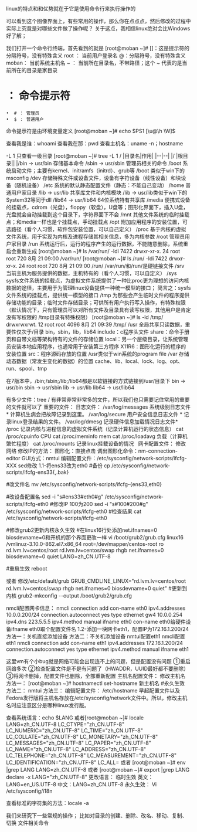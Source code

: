 
linux的特点和和优势就在于它是使用命令行来执行操作的


可以看到这个图像界面上，有些常用的操作，那么你在点点点，然后修改的过程中实际上究竟是对哪些文件做了操作呢？
关于这点，我相信linux绝对会比Windows好了解；

我们打开一个命令行终端，首先看到的就是
[root@moban ~]# 
[]：这是提示符的分隔符号，没有特殊含义
root ： 当前用户登录名
@：分隔符号，没有特殊含义 
moban： 当前系统主机名
~ ： 当前所在目录名，不带路径；这个 ~ 代表的是当前所在的目录是家目录
# ： 命令提示符
	•  # ： 管理员
	•  $ ： 普通用户 

命令提示符是由环境变量定义
[root@moban ~]# echo $PS1
[\u@\h \W]\$


查看我是谁：whoami
查看我在那：pwd
查看主机名：uname -n；hostname


-L 1 只查看一级目录
[root@moban ~]# tree -L 1 /
|目录名|作用|
|--|--|
|/	|根目录||
|/bin -> usr/bin                	存储基本命令
/sbin -> usr/sbin	管理员相关的命令
/boot        	系统启动文件；主要有kernel、initramfs（initrd）、grub等
	/boot 类似于win下的 msconfig
/dev	存储特殊文件或设备文件，设备有字符设备（线性设备）和块设备（随机设备）
/etc	系统的默认静态配置文件（静态：不能自己变动）
/home	普通用户家目录
/lib -> usr/lib	共享库文件和内核模块
	/lib -> usr/lib类似于win下的System32等同于dll
/lib64 -> usr/lib64	64位系统特有共享库
/media	便携式设备的挂载点，cdrom（光盘），floppy（软盘），U盘等；图形化界面下，插入U盘，光盘就会自动挂载到这个目录下，字符界面下不会
/mnt	其他文件系统的临时挂载点；和media一样也是个挂载点，手动挂载点
/opt	附加应用程序的安装位置，可选路径（看个人习惯，软件包安装位置，可以自己定义）
/proc	基于内核的虚拟文件系统，用于实现为内核及进程存储其相关信息，多为内核参数
/root	管理员用户家目录
/run	系统运行后，运行的程序产生的运行数据，不能随意删除，系统重启会重新生成
	[root@moban ~]# ls /var/run/ -ldi
	7422 drwxr-xr-x. 24 root root 720 8月  21 09:00 /var/run/
	[root@moban ~]# ls /run/ -ldi
	7422 drwxr-xr-x. 24 root root 720 8月  21 09:00 /run/
	/var/run/和/run/是硬链接文件
/srv	当前主机为服务提供的数据，主机特有的（看个人习惯，可以自定义）
/sys	sysfs文件系统的挂载点，为虚拟文件系统提供了一种比proc更为理想的访问内核数据的途径，主要用于为管理linux设备提供一种统一模型的接口；
	简言之：sysfs文件系统的挂载点，提供统一模型的接口
/tmp	为那些会产生临时文件的程序提供存储功能的目录；临时文件存储目录；可供所有用户执行写入操作，有特殊权限
	（默认情况下，只有管理员可以对所有文件及目录具有读写权限，其他用户是肯定没有写权限的  /tmp目录有特殊权限）
	[root@moban ~]# ls -ld /tmp/
	drwxrwxrwt. 12 root root 4096 8月  21 09:39 /tmp/
/usr	全局共享只读数据，重要性仅次于/目录
	bin，sbin，lib，lib64
	include：c程序头文件
	share：命令手册页和自带文档等架构特有的文件的存储位置
	local：另一个层级目录，让系统管理员安装本地应用程序，也通常用于安装第三方程序
	X11R6：图形化运行的程序的安装位置
	src：程序源码存放的位置
/usr类似于win系统的program file
/var	存储动态数据（常发生变化的数据）的位置
	cache、lib、local、lock、log、opt、run、spool、tmp




在7版本中，/bin;/sbin;/lib;/lib64都是以软链接的方式链接到/usr/目录下
 bin -> usr/bin
 sbin -> usr/sbin
 lib -> usr/lib
 lib64 -> usr/lib64


有多少文件：tree /
有非常非常非常多的文件，所以我们也只需要记住常用的重要的文件就可以了
重要的文件：
	日志文件：
		/var/log/messages 系统级别日志文件 * 计算机生病会把故障记录到这里。
		/var/log/secure 用户安全信息日志文件 * 记录linux登录结果的文件。
		/var/log/dmesg 记录硬件信息加载情况日志文件*
	 
	/proc 记录内核与进程信息的虚拟文件系统（记录计算机运行的状态信息） 
		cat /proc/cpuinfo         CPU 
		cat /proc/meminfo     mem
		cat /proc/loadavg      负载（计算机繁忙程度）
		cat /proc/mounts      记录linux挂载设备的情况
 
网卡配置文件：
	修改网络
	修改IP的方法：
图形化：直接点击
调出图形化命令：nm-connection-editor
GUI方式：nmtui
编辑配置文件：/etc/sysconfig/network-scripts/ifcfg-XXX
sed修改
1.1-将ens33改为eth0
#备份
cp  /etc/sysconfig/network-scripts/ifcfg-ens33{,.bak}

#改文件名
mv /etc/sysconfig/network-scripts/ifcfg-{ens33,eth0} 

#改设备配置名
sed -i "s#ens33#eth0#g" /etc/sysconfig/network-scripts/ifcfg-eth0 
#修改IP 100为200
sed -i "s#100#200#g" /etc/sysconfig/network-scripts/ifcfg-eth0
#检查结果
cat /etc/sysconfig/network-scripts/ifcfg-eth0

#修改grub2更新内核永久生效
#在linux16行处添加net.ifnames=0 biosdevname=0和开机的那个界面更改一样
vi /boot/grub2/grub.cfg 
linux16 /vmlinuz-3.10.0-862.el7.x86_64 root=/dev/mapper/centos-root ro rd.lvm.lv=centos/root rd.lvm.lv=centos/swap rhgb net.ifnames=0 biosdevname=0 quiet LANG=zh_CN.UTF-8

#重启生效
reboot

或者
修改/etc/default/grub
GRUB_CMDLINE_LINUX="rd.lvm.lv=centos/root rd.lvm.lv=centos/swap rhgb net.ifnames=0 biosdevname=0 quiet"
#更新到内核
grub2-mkconfig --output /boot/grub2/grub.cfg

nmcli配置网卡信息：
nmcli connection add con-name eth0 ipv4.addresses 10.0.0.200/24  connection.autoconnect yes type ethernet gw4 10.0.0.254 ipv4.dns 223.5.5.5 ipv4.method manual ifname eth0
con-name eth0给硬件设备ifname eth0取个配置文件名
1.2-添加一块网卡eth1，配置IP为172.16.1.200/24
方法一：关机直接添加设备
方法二：不关机添加设备
nmtui配置eth1
nmcli配置eth1
nmcli connection add con-name eth1 ipv4.addresses 172.16.1.200/24  connection.autoconnect yes type ethernet ipv4.method manual ifname eth1

这里vm有个小bug就是网络可能会出现连不上的问题，但是配置没有问题
①重启网络多次
②检查配置文件是不是有问题了（HWADDR，UUID最好都不要删除）
③将网卡删掉，配置文件也删除，全部重新配置
主机名配置文件：
	修改主机名
			方法一：
			[root@moban ~]# hostnamectl set-hostname 新主机名   #永久生效
			方法二：
			nmtui
			方法三：
			编辑配置文件： /etc/hostname 
			早起配置文件以及Fedora发行版将主机名存放在/etc/sysconfig/network文件中。所以，修改主机名时应注意区分是哪种linux发行版。
	
查看系统语言：echo $LANG
或者[root@moban ~]# locale
LANG=zh_CN.UTF-8
LC_CTYPE="zh_CN.UTF-8"
LC_NUMERIC="zh_CN.UTF-8"
LC_TIME="zh_CN.UTF-8"
LC_COLLATE="zh_CN.UTF-8"
LC_MONETARY="zh_CN.UTF-8"
LC_MESSAGES="zh_CN.UTF-8"
LC_PAPER="zh_CN.UTF-8"
LC_NAME="zh_CN.UTF-8"
LC_ADDRESS="zh_CN.UTF-8"
LC_TELEPHONE="zh_CN.UTF-8"
LC_MEASUREMENT="zh_CN.UTF-8"
LC_IDENTIFICATION="zh_CN.UTF-8"
LC_ALL=
或者
[root@moban ~]# env |grep LANG
LANG=zh_CN.UTF-8
或者
[root@moban ~]# export |grep LANG
declare -x LANG="zh_CN.UTF-8"
更改语言：
临时生效
英文：LANG=en_US.UTF-8
中文：LANG=zh_CN.UTF-8
永久生效：
Vi  /etc/sysconfig/i18n
 
查看标准的字符集的方法：locale -a


我们来研究下一些常规的操作；
比如对目录的创建、删除、改名、移动、复制、切换
文件相关命令
